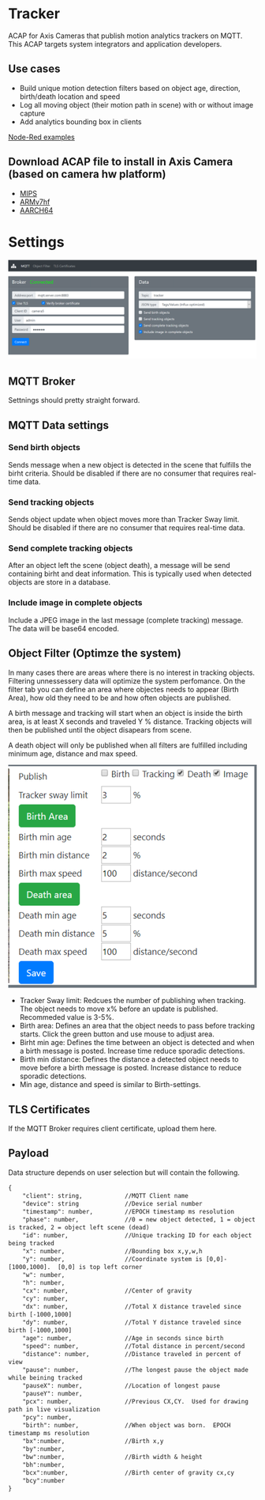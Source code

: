 # Tracker
ACAP for Axis Cameras that publish motion analytics trackers on MQTT. This ACAP targets system integrators and application developers.

## Use cases
- Build unique motion detection filters based on object age, direction, birth/death location and speed
- Log all moving object (their motion path in scene) with or without image capture
- Add analytics bounding box in clients

[Node-Red examples](https://github.com/pandosme/acaps/tree/master/tracker/examples)

## Download ACAP file to install in Axis Camera (based on camera hw platform)
- [MIPS](https://github.com/pandosme/acaps/raw/master/tracker/Tracker_mips.eap)
- [ARMv7hf](https://github.com/pandosme/acaps/raw/master/tracker/Tracker_armv7hf.eap)
- [AARCH64](https://github.com/pandosme/acaps/raw/master/tracker/Tracker_aarch64.eap)


# Settings

![home](pictures/tracker_home.png)

## MQTT Broker
Settnings should pretty straight forward.

## MQTT Data settings
### Send birth objects
 Sends message when a new object is detected in the scene that fulfills the birht criteria.  Should be disabled if there are no consumer that requires real-time data.

### Send tracking objects
Sends object update when object moves more than Tracker Sway limit.  Should be disabled if there are no consumer that requires real-time data.

### Send complete tracking objects
After an object left the scene (object death), a message will be send containing birht and deat information.  This is typically used when detected objects are store in a database.  

### Include image in complete objects
Include a JPEG image in the last message (complete tracking) message.  The data will be base64 encoded.

## Object Filter (Optimze the system)
In many cases there are areas where there is no interest in tracking objects. Filtering unnessessery data will optimize the system perfomance.  On the filter tab you can define an area where objectes needs to appear (Birth Area), how old they need to be and how often objects are published. 

A birth message and tracking will start when an object is inside the birth area, is at least X seconds and traveled Y % distance.  Tracking objects will then be published until the object disapears from scene.

A death object will only be published when all filters are fulfilled including minimum age, distance and max speed. 

![filter](pictures/filter.png)

* Tracker Sway limit:  Redcues the number of publishing when tracking. The object needs to move x% before an update is published.   Recommeded value is 3-5%.
* Birth area:  Defines an  area that the object needs to pass before tracking starts.  Click the green button and use mouse to adjust area.
* Birht min age:  Defines the time between an object is detected and when a birth message is posted.  Increase time reduce sporadic detections.
* Birth min distance:  Defines the distance a detected object needs to move before a birth message is posted.  Increase distance to reduce sporadic detections.
* Min age, distance and speed is similar to Birth-settings.

## TLS Certificates
If the MQTT Broker requires client certificate, upload them here.

## Payload
Data structure depends on user selection but will contain the following.
```
{
    "client": string,            //MQTT Client name
    "device": string             //Device serial number
    "timestamp": number,         //EPOCH timestamp ms resolution
    "phase": number,             //0 = new object detected, 1 = object is tracked, 2 = object left scene (dead)
    "id": number,                //Unique tracking ID for each object being tracked
    "x": number,                 //Bounding box x,y,w,h
    "y": number,                 //Coordinate system is [0,0]-[1000,1000].  [0,0] is top left corner
    "w": number,
    "h": number,
    "cx": number,                //Center of gravity 
    "cy": number,         
    "dx": number,                //Total X distance traveled since birth [-1000,1000]
    "dy": number,                //Total Y distance traveled since birth [-1000,1000]
    "age": number,               //Age in seconds since birth
    "speed": number,             //Total distance in percent/second
    "distance": number,          //Distance traveled in percent of view 
    "pause": number,             //The longest pause the object made while beining tracked
    "pauseX": number,            //Location of longest pause
    "pauseY": number,
    "pcx": number,               //Previous CX,CY.  Used for drawing path in live visualization
    "pcy": number,
    "birth": number,             //When object was born.  EPOCH timestamp ms resolution
    "bx":number,                 //Birth x,y
    "by":number,                 
    "bw":number,                 //Birth width & height
    "bh":number,
    "bcx":number,                //Birth center of gravity cx,cy
    "bcy":number
}
```
